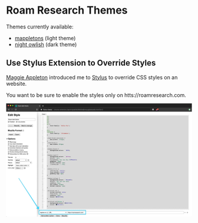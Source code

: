 # Roam Research Themes

Themes currently available:

- [mappletons](./mappletons.css) (light theme)
- [night owlish](./night-owl-ish.css) (dark theme)

## Use Stylus Extension to Override Styles

[Maggie Appleton](https://twitter.com/mappletons?lang=en) introduced me to [Stylus](https://chrome.google.com/webstore/detail/stylus-beta/apmmpaebfobifelkijhaljbmpcgbjbdo?hl=en) to override CSS styles on an website.

You want to be sure to enable the styles only on htts://roamresearch.com.

![stylus](./images/01.png)
